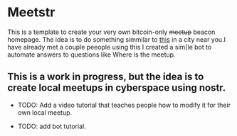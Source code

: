 # Meetstr

This is a template to create your very own bitcoin-only ~~meetup~~ beacon homepage. The idea is to do something simmilar to [this](https://twentyone.world/) in a city near you.I have already met a couple peeople using this I created a sim[le bot to automate answers to questions like Where is the meetup.  

## This is a work in progress, but the idea is to create local meetups in cyberspace using nostr.

* TODO:  Add a video tutorial that teaches people how to modify it for their own local meetup.

* TODO: add bot tutorial.
